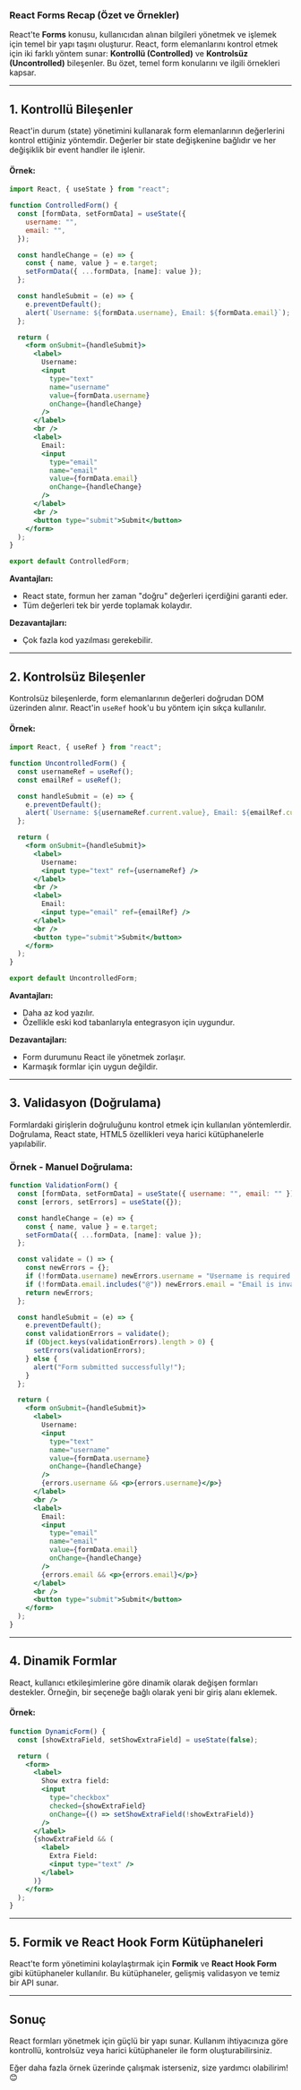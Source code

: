 
### **React Forms Recap (Özet ve Örnekler)**

React'te **Forms** konusu, kullanıcıdan alınan bilgileri yönetmek ve işlemek için temel bir yapı taşını oluşturur. React, form elemanlarını kontrol etmek için iki farklı yöntem sunar: **Kontrollü (Controlled)** ve **Kontrolsüz (Uncontrolled)** bileşenler. Bu özet, temel form konularını ve ilgili örnekleri kapsar.

---

## **1. Kontrollü Bileşenler**

React'in durum (state) yönetimini kullanarak form elemanlarının değerlerini kontrol ettiğiniz yöntemdir. Değerler bir state değişkenine bağlıdır ve her değişiklik bir event handler ile işlenir.

#### Örnek:
```jsx
import React, { useState } from "react";

function ControlledForm() {
  const [formData, setFormData] = useState({
    username: "",
    email: "",
  });

  const handleChange = (e) => {
    const { name, value } = e.target;
    setFormData({ ...formData, [name]: value });
  };

  const handleSubmit = (e) => {
    e.preventDefault();
    alert(`Username: ${formData.username}, Email: ${formData.email}`);
  };

  return (
    <form onSubmit={handleSubmit}>
      <label>
        Username:
        <input
          type="text"
          name="username"
          value={formData.username}
          onChange={handleChange}
        />
      </label>
      <br />
      <label>
        Email:
        <input
          type="email"
          name="email"
          value={formData.email}
          onChange={handleChange}
        />
      </label>
      <br />
      <button type="submit">Submit</button>
    </form>
  );
}

export default ControlledForm;
```

**Avantajları:**
- React state, formun her zaman "doğru" değerleri içerdiğini garanti eder.
- Tüm değerleri tek bir yerde toplamak kolaydır.

**Dezavantajları:**
- Çok fazla kod yazılması gerekebilir.

---

## **2. Kontrolsüz Bileşenler**

Kontrolsüz bileşenlerde, form elemanlarının değerleri doğrudan DOM üzerinden alınır. React'in `useRef` hook'u bu yöntem için sıkça kullanılır.

#### Örnek:
```jsx
import React, { useRef } from "react";

function UncontrolledForm() {
  const usernameRef = useRef();
  const emailRef = useRef();

  const handleSubmit = (e) => {
    e.preventDefault();
    alert(`Username: ${usernameRef.current.value}, Email: ${emailRef.current.value}`);
  };

  return (
    <form onSubmit={handleSubmit}>
      <label>
        Username:
        <input type="text" ref={usernameRef} />
      </label>
      <br />
      <label>
        Email:
        <input type="email" ref={emailRef} />
      </label>
      <br />
      <button type="submit">Submit</button>
    </form>
  );
}

export default UncontrolledForm;
```

**Avantajları:**
- Daha az kod yazılır.
- Özellikle eski kod tabanlarıyla entegrasyon için uygundur.

**Dezavantajları:**
- Form durumunu React ile yönetmek zorlaşır.
- Karmaşık formlar için uygun değildir.

---

## **3. Validasyon (Doğrulama)**

Formlardaki girişlerin doğruluğunu kontrol etmek için kullanılan yöntemlerdir. Doğrulama, React state, HTML5 özellikleri veya harici kütüphanelerle yapılabilir.

### Örnek - Manuel Doğrulama:
```jsx
function ValidationForm() {
  const [formData, setFormData] = useState({ username: "", email: "" });
  const [errors, setErrors] = useState({});

  const handleChange = (e) => {
    const { name, value } = e.target;
    setFormData({ ...formData, [name]: value });
  };

  const validate = () => {
    const newErrors = {};
    if (!formData.username) newErrors.username = "Username is required.";
    if (!formData.email.includes("@")) newErrors.email = "Email is invalid.";
    return newErrors;
  };

  const handleSubmit = (e) => {
    e.preventDefault();
    const validationErrors = validate();
    if (Object.keys(validationErrors).length > 0) {
      setErrors(validationErrors);
    } else {
      alert("Form submitted successfully!");
    }
  };

  return (
    <form onSubmit={handleSubmit}>
      <label>
        Username:
        <input
          type="text"
          name="username"
          value={formData.username}
          onChange={handleChange}
        />
        {errors.username && <p>{errors.username}</p>}
      </label>
      <br />
      <label>
        Email:
        <input
          type="email"
          name="email"
          value={formData.email}
          onChange={handleChange}
        />
        {errors.email && <p>{errors.email}</p>}
      </label>
      <br />
      <button type="submit">Submit</button>
    </form>
  );
}
```

---

## **4. Dinamik Formlar**

React, kullanıcı etkileşimlerine göre dinamik olarak değişen formları destekler. Örneğin, bir seçeneğe bağlı olarak yeni bir giriş alanı eklemek.

#### Örnek:
```jsx
function DynamicForm() {
  const [showExtraField, setShowExtraField] = useState(false);

  return (
    <form>
      <label>
        Show extra field:
        <input
          type="checkbox"
          checked={showExtraField}
          onChange={() => setShowExtraField(!showExtraField)}
        />
      </label>
      {showExtraField && (
        <label>
          Extra Field:
          <input type="text" />
        </label>
      )}
    </form>
  );
}
```

---

## **5. Formik ve React Hook Form Kütüphaneleri**

React'te form yönetimini kolaylaştırmak için **Formik** ve **React Hook Form** gibi kütüphaneler kullanılır. Bu kütüphaneler, gelişmiş validasyon ve temiz bir API sunar.

---

## **Sonuç**

React formları yönetmek için güçlü bir yapı sunar. Kullanım ihtiyacınıza göre kontrollü, kontrolsüz veya harici kütüphaneler ile form oluşturabilirsiniz. 

Eğer daha fazla örnek üzerinde çalışmak isterseniz, size yardımcı olabilirim! 😊